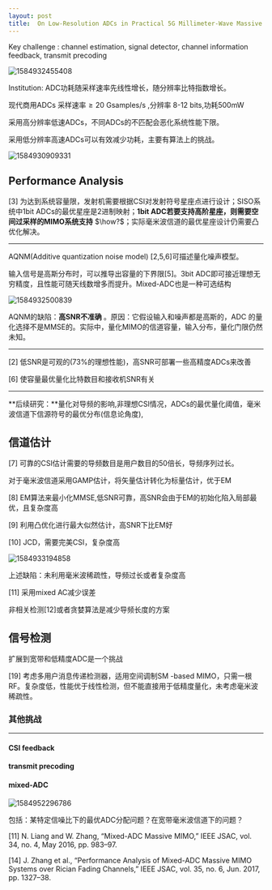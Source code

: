 ```yaml
---
layout: post
title:  On Low-Resolution ADCs in Practical 5G Millimeter-Wave Massive MIMO Systems
---
```


Key challenge : channel estimation, signal detector, channel information feedback, transmit precoding

![1584932455408](C:\Users\lenovo\Desktop\dll\NOMA\1584932455408.png)

Institution: ADC功耗随采样速率先线性增长，随分辨率比特指数增长。

现代商用ADCs 采样速率$\ge 20$ Gsamples/s ,分辨率 8-12 bits,功耗500mW

采用高分辨率低速ADCs，不同ADCs的不匹配会恶化系统性能下限。

采用低分辨率高速ADCs可以有效减少功耗，主要有算法上的挑战。

![1584930909331](C:\Users\lenovo\Desktop\dll\NOMA\1584930909331.png)



## Performance Analysis

[3] 为达到系统容量限，发射机需要根据CSI对发射符号星座点进行设计；SISO系统中1bit ADCs的最优星座是2进制映射；**1bit ADC若要支持高阶星座，则需要空间过采样的MIMO系统支持** $\how?$；实际毫米波信道的最优星座设计仍需要凸优化解决。

------

AQNM(Additive quantization noise model) [2,5,6]可描述量化噪声模型。

输入信号是高斯分布时，可以推导出容量的下界限[5]。3bit ADC即可接近理想无穷精度，且性能可随天线数增多而提升。Mixed-ADC也是一种可选结构

![1584932500839](C:\Users\lenovo\Desktop\dll\NOMA\1584932500839.png)

AQNM的缺陷：**高SNR不准确** 。原因：它假设输入和噪声都是高斯的，ADC 的量化选择不是MMSE的。实际中，量化MIMO的信道容量，输入分布，量化门限仍然未知。

------

[2] 低SNR是可观的(73%的理想性能)，高SNR可部署一些高精度ADCs来改善

[6] 使容量最优量化比特数目和接收机SNR有关

------

**后续研究：**量化对导频的影响,非理想CSI情况，ADCs的最优量化阈值，毫米波信道下信源符号的最优分布(信息论角度),



## 信道估计

[7] 可靠的CSI估计需要的导频数目是用户数目的50倍长，导频序列过长。

对于毫米波信道采用GAMP估计，将矢量估计转化为标量估计，优于EM

[8] EM算法来最小化MMSE,低SNR可靠，高SNR会由于EM的初始化陷入局部最优，且复杂度高

[9] 利用凸优化进行最大似然估计，高SNR下比EM好

[10] JCD，需要完美CSI，复杂度高

![1584933194858](C:\Users\lenovo\Desktop\dll\NOMA\1584933194858.png)

上述缺陷：未利用毫米波稀疏性，导频过长或者复杂度高

[11] 采用mixed AC减少误差

非相关检测[12]或者贪婪算法是减少导频长度的方案



## 信号检测

扩展到宽带和低精度ADC是一个挑战

[19] 考虑多用户消息传递检测器，适用空间调制SM -based MIMO，只需一根RF。复杂度低，性能优于线性检测，但不能直接用于低精度量化，未考虑毫米波稀疏性。



### 其他挑战

------

#### CSI feedback

#### transmit precoding

#### mixed-ADC 

![1584952296786](C:\Users\lenovo\Desktop\dll\NOMA\1584952296786.png)

包括：某特定信噪比下的最优ADC分配问题？在宽带毫米波信道下的问题？

[11]  N. Liang and W. Zhang, “Mixed-ADC Massive MIMO,” IEEE JSAC, vol. 34, no. 4, May 2016, pp. 983–97.

[14] J. Zhang et al., “Performance Analysis of Mixed-ADC Massive MIMO Systems over Rician Fading Channels,” IEEE JSAC, vol. 35, no. 6, Jun. 2017, pp. 1327–38.


